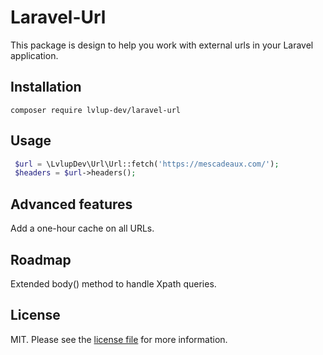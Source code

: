 # Laravel-Url 

This package is design to help you work with external urls in your Laravel application.

## Installation
`composer require lvlup-dev/laravel-url`

## Usage

```php
 $url = \LvlupDev\Url\Url::fetch('https://mescadeaux.com/');
 $headers = $url->headers();
```

## Advanced features
Add a one-hour cache on all URLs.

## Roadmap
Extended body() method to handle Xpath queries.

## License
MIT. Please see the [license file](license.md) for more information.

